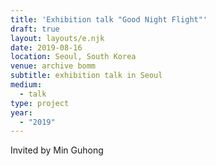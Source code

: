 ```yaml
---
title: 'Exhibition talk "Good Night Flight"'
draft: true
layout: layouts/e.njk
date: 2019-08-16
location: Seoul, South Korea
venue: archive bomm
subtitle: exhibition talk in Seoul
medium:
  - talk
type: project
year:
  - "2019"
---
```


Invited by Min Guhong
